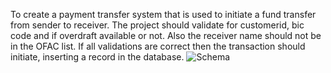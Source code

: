 To create a payment transfer system that is used to initiate a fund transfer from sender to receiver. The project should validate for customerid, bic code and if overdraft available or not. Also the receiver name should not be in the OFAC list. If all validations are correct then the transaction should initiate, inserting a record in the database.
![Schema](https://user-images.githubusercontent.com/52326094/219907558-e4f5a5e5-afe0-4a05-adcf-d8c6d5ff14cd.jpeg)

